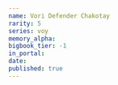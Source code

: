 ```yaml
---
name: Vori Defender Chakotay
rarity: 5
series: voy
memory_alpha:
bigbook_tier: -1
in_portal:
date:
published: true
---
```



